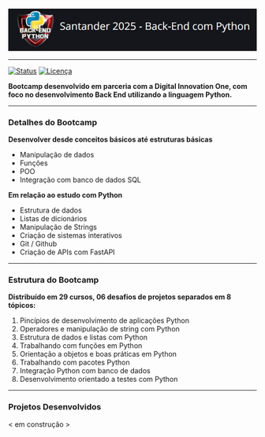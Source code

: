 ![BOOTCAMP SANTANDER](/images/logo_bootcamp.jpg)

---
[![Status](https://img.shields.io/badge/status-desenvolvimento-yellow)](https://github.com/SEU_USUARIO/SEU_REPOSITORIO)
[![Licença](https://img.shields.io/badge/licença-MIT-blue)](https://github.com/SEU_USUARIO/SEU_REPOSITORIO/blob/main/LICENSE)

**Bootcamp desenvolvido em parceria com a Digital Innovation One, com foco no desenvolvimento Back End utilizando a linguagem Python.**
</br>

---
### Detalhes do Bootcamp

**Desenvolver desde conceitos básicos até estruturas básicas**
- Manipulação de dados
- Funções
- POO
- Integração com banco de dados SQL

**Em relação ao estudo com Python**
- Estrutura de dados
- Listas de dicionários
- Manipulação de Strings
- Criação de sistemas interativos
- Git / Github
- Criação de APIs com FastAPI

---
### Estrutura do Bootcamp

**Distribuído em 29 cursos, 06 desafios de projetos separados em 8 tópicos:**

1. Pincípios de desenvolvimento de aplicações Python
2. Operadores e manipulação de string com Python
3. Estrutura de dados e listas com Python
4. Trabalhando com funções em Python
5. Orientação a objetos e boas práticas em Python
6. Trabalhando com pacotes Python
7. Integração Python com banco de dados
8. Desenvolvimento  orientado a testes com Python

---
### Projetos Desenvolvidos

< em construção >